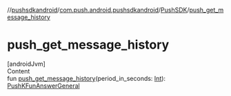 //[pushsdkandroid](../../index.md)/[com.push.android.pushsdkandroid](../index.md)/[PushSDK](index.md)/[push_get_message_history](push_get_message_history.md)



# push_get_message_history  
[androidJvm]  
Content  
fun [push_get_message_history](push_get_message_history.md)(period_in_seconds: [Int](https://kotlinlang.org/api/latest/jvm/stdlib/kotlin/-int/index.html)): [PushKFunAnswerGeneral](../../com.push.android.pushsdkandroid.core/-push-k-fun-answer-general/index.md)  



